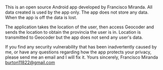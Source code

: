 This is an open source Android app developed by Francisco Miranda.
All data created is used by the app only. The app does not store any data. When the app is off the data is lost. 

The application takes the location of the user, then access Geocoder and sends the location to obtain the provincia the user is in. 
Location is transmitted to Geocoder  but the app does not send any user's data.

If you find any security vulnerability that has been inadvertently caused by me, or have 
any questions regarding how the app protects your privacy, please send me an email and I will fix it.
Yours sincerely,
Francisco Miranda
burton11822@gmail.com
